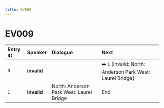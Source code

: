 ```yaml
---
title: EV009
---
```


# EV009


| Entry ID | Speaker | Dialogue | Next |
| :------- | :------ | :------- | :------------ |
| `0` | **invalid** |  | ➡️ `1` \[invalid: North: Anderson Park West: Laurel Bridge\] |
| `1` | **invalid** | North: Anderson Park West: Laurel Bridge | End |
